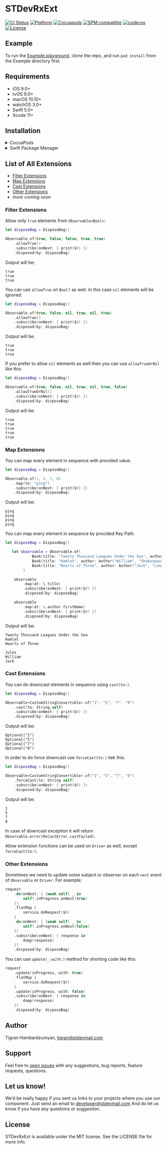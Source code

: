 # STDevRxExt

[![CI Status](https://github.com/STDevTM/STDevRxExt/workflows/STDevRxExt/badge.svg?branch=master)](https://github.com/STDevTM/STDevRxExt/actions)
[![Platform](https://img.shields.io/cocoapods/p/STDevRxExt.svg?style=flat)](http://cocoapods.org/pods/STDevRxExt)
[![Cocoapods](https://img.shields.io/cocoapods/v/STDevRxExt.svg?style=flat)](http://cocoapods.org/pods/STDevRxExt)
[![SPM compatible](https://img.shields.io/badge/SPM-Compatible-brightgreen.svg?style=flat)](https://swift.org/package-manager/)
[![codecov](https://codecov.io/gh/STDevTM/STDevRxExt/branch/master/graph/badge.svg)](https://codecov.io/gh/STDevTM/STDevRxExt)
[![License](https://img.shields.io/cocoapods/l/STDevRxExt.svg?style=flat)](http://cocoapods.org/pods/STDevRxExt)

## Example

To run the [Example.playground](Example/Example.playground), clone the repo, and run `pod install` from the Example directory first.

## Requirements

* iOS 9.0+
* tvOS 9.0+
* macOS 10.10+
* watchOS 3.0+
* Swift 5.0+
* Xcode 11+

## Installation

<details>
<summary>CocoaPods</summary>
</br>
<p>STDevRxExt is available through <a href="http://cocoapods.org">CocoaPods</a>. To install it, simply add the following line to your <code>Podfile</code>:</p>

<pre><code class="ruby language-ruby">pod 'STDevRxExt'</code></pre>
</details>

<details>
<summary>Swift Package Manager</summary>
</br>
<p>You can use <a href="https://swift.org/package-manager">The Swift Package Manager</a> to install <code>STDevRxExt</code> by adding the proper description to your <code>Package.swift</code> file:</p>

<pre><code class="swift language-swift">import PackageDescription

let package = Package(
    name: "YOUR_PROJECT_NAME",
    targets: [],
    dependencies: [
        .package(url: "https://github.com/STDevTM/STDevRxExt.git", from: "1.0.0")
    ]
)
</code></pre>

<p>Next, add <code>STDevRxExt</code> to your targets dependencies like so:</p>
<pre><code class="swift language-swift">.target(
    name: "YOUR_TARGET_NAME",
    dependencies: [
        "STDevRxExt",
    ]
),</code></pre>
<p>Then run <code>swift package update</code>.</p>

</details>


## List of All Extensions

* [Filter Extensions](#filter-extensions)
* [Map Extensions](#map-extensions)
* [Cast Extensions](#cast_extensions)
* [Other Extensions](#other_extensions)
* _more coming soon_

### Filter Extensions

Allow only `true` elements from `Observable<Bool>`:

```swift
let disposeBag = DisposeBag()

Observable.of(true, false, false, true, true)
    .allowTrue()
    .subscribe(onNext: { print($0) })
    .disposed(by: disposeBag)
```

Output will be:

```text
true
true
true
```

You can use `allowTrue` on `Bool?` as well. In this case `nil` elements will be ignored:

```swift
let disposeBag = DisposeBag()

Observable.of(true, false, nil, true, nil, true)
    .allowTrue()
    .subscribe(onNext: { print($0) })
    .disposed(by: disposeBag)
```

Output will be:

```text
true
true
true
```

If you prefer to allow `nil` elements as well then you can use `allowTrueOrNil` like this:

```swift
let disposeBag = DisposeBag()

Observable.of(true, false, nil, true, nil, true, false)
    .allowTrueOrNil()
    .subscribe(onNext: { print($0) })
    .disposed(by: disposeBag)
```

Output will be:

```text
true
true
true
true
true
```

### Map Extensions

You can map every element in sequence with provided value.

```swift
let disposeBag = DisposeBag()

Observable.of(1, 5, 7, 8)
    .map(to: "ping")
    .subscribe(onNext: { print($0) })
    .disposed(by: disposeBag)
```

Output will be:

```text
ping
ping
ping
ping
```

You can map every element in sequence by procided Key Path.

```swift
let disposeBag = DisposeBag()

   let observable = Observable.of(
            Book(title: "Twenty Thousand Leagues Under the Sea", author: Author("Jules", "Verne")),
            Book(title: "Hamlet", author: Author("William", "Shakespeare")),
            Book(title: "Hearts of Three", author: Author("Jack", "London"))
        )

    observable
        .map(at: \.title)
        .subscribe(onNext: { print($0) })
        .disposed(by: disposeBag)

    observable
        .map(at: \.author.firstName)
        .subscribe(onNext: { print($0) })
        .disposed(by: disposeBag)
```

Output will be:

```text
Twenty Thousand Leagues Under the Sea
Hamlet
Hearts of Three

Jules
William
Jack
```

### Cast Extensions

You can do downcast elements in sequence using `cast(to:)`.

```swift
let disposeBag = DisposeBag()

Observable<CustomStringConvertible>.of("1", "5", "7", "8")
    .cast(to: String.self)
    .subscribe(onNext: { print($0) })
    .disposed(by: disposeBag)
```

Output will be:

```text
Optional("1")
Optional("5")
Optional("7")
Optional("8")
```

In order to do force downcast use `forceCast(to:)` liek this:

```swift
let disposeBag = DisposeBag()

Observable<CustomStringConvertible>.of("1", "5", "7", "8")
    .forceCast(to: String.self)
    .subscribe(onNext: { print($0) })
    .disposed(by: disposeBag)
```

Output will be:

```text
1
5
7
8
```

In case of downcast exception it will return `Observable.error(RxCastError.castFailed)`.

Allow extension functions can be used on `Driver` as well, except `forceCast(to:)`.

### Other Extensions

Sometimes we need to update some subject or observer on each `next` event of `Observable` or `Driver`. For example:

```swift
request
    .do(onNext: { [weak self] _ in
        self?.inProgress.onNext(true)
    })
    .flatMap {
        service.doRequest($0)
    }
    .do(onNext: { [weak self] _ in
        self?.inProgress.onNext(false)
    })
    .subscribe(onNext: { response in
        dump(response)
    })
    .disposed(by: disposeBag)
```

You can use `update(_:with:)` method for shorting code like this:

```swift
request
    .update(inProgress, with: true)
    .flatMap {
        service.doRequest($0)
    }
    .update(inProgress, with: false)
    .subscribe(onNext: { response in
        dump(response)
    })
    .disposed(by: disposeBag)
```

## Author

Tigran Hambardzumyan, tigran@stdevmail.com

## Support

Feel free to [open issues](https://github.com/STDevTM/STDevRxExt/issues/new) with any suggestions, bug reports, feature requests, questions.

## Let us know!

We’d be really happy if you sent us links to your projects where you use our component. Just send an email to developer@stdevmail.com And do let us know if you have any questions or suggestion.

## License

STDevRxExt is available under the MIT license. See the LICENSE file for more info.
